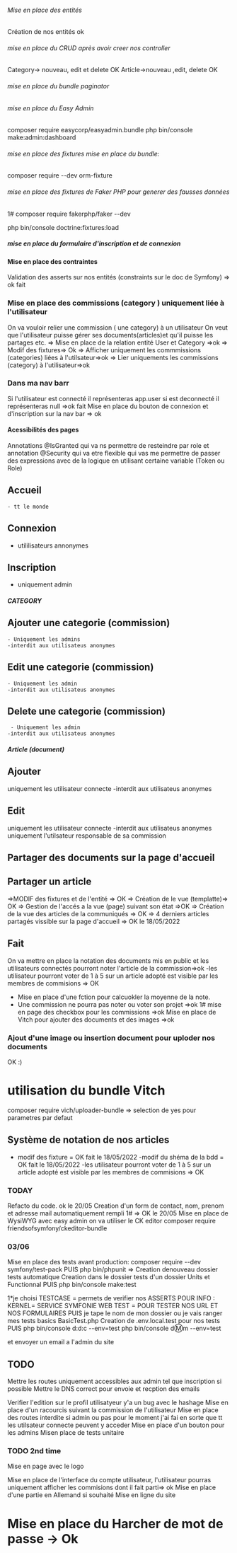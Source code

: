 ###### Mise en place des entités 
Création de nos entités
ok
###### mise en place du CRUD  après avoir creer nos controller
Category-> nouveau, edit et delete OK
Article->nouveau ,edit, delete  OK

###### mise en place du bundle paginator
###### mise en place du Easy Admin
composer require easycorp/easyadmin.bundle
php bin/console make:admin:dashboard

###### mise en place des fixtures mise en place du bundle:
composer require --dev orm-fixture

###### mise en place des fixtures de Faker PHP pour generer des fausses données
1# composer require fakerphp/faker  --dev

php bin/console doctrine:fixtures:load

##### mise en place du formulaire d'inscription et de connexion

#### Mise en place des contraintes
 Validation des asserts sur nos entités (constraints sur le doc de Symfony) => ok fait
 
### Mise en place des commissions (category ) uniquement liée à l'utilisateur
 On va vouloir relier une commission ( une category) à un utilisateur On veut que l'utilisateur puisse gérer ses documents(articles)et qu'il puisse les partages etc.
 => Mise en place de la relation entité User et Category =>ok
 => Modif des fixtures=> Ok
 => Afficher uniquement les commmissions (categories) liées à l'utilsateur=>ok
 => Lier uniquements les commissions (category) à l'utilisateur=>ok

### Dans ma nav barr
Si l'utilisateur est connecté il représenteras app.user si est deconnecté il représenteras null =>ok fait
Mise en place du bouton de connexion et d'inscription sur la nav bar => ok

#### Acessibilités des pages
 Annotations @IsGranted qui va ns permettre de resteindre par role 
 et annotation @Security qui va etre flexible qui vas me permettre de passer des expressions avec de la logique en utilisant certaine variable (Token ou Role)

## Accueil
    - tt le monde
## Connexion
  - utililisateurs annonymes
  ## Inscription
  - uniquement admin
##### CATEGORY
  ## Ajouter une categorie (commission)
    - Uniquement les admins
    -interdit aux utilisateus anonymes

  ## Edit une categorie (commission)
    - Uniquement les admin
    -interdit aux utilisateus anonymes

  ## Delete une categorie (commission)
     - Uniquement les admin
    -interdit aux utilisateus anonymes


##### Article (document)
## Ajouter
uniquement les utilisateur connecte
-interdit aux utilisateus anonymes
 ## Edit 
 uniquement les utilisateur connecte
-interdit aux utilisateus anonymes
uniquement l'utilsateur responsable de sa commission

## Partager des documents sur la page d'accueil
## Partager un article
=>MODIF des fixtures et de l'entité => OK
=> Création de le vue (templatte)=> OK
=> Gestion de l'accés a la vue (page) suivant son état =>OK
=> Création de la vue des articles de la communiqués => OK
=> 4 derniers articles partagés vissible sur la page d'accueil => OK le 18/05/2022


## Fait
On va mettre en place  la notation des documents mis en public et les utilisateurs connectés pourront noter l'article de la commission=>ok
-les utilisateur pourront voter de 1 à 5 sur un article adopté est visible par les membres de commisions => OK
- Mise en place d'une fction pour calcuokler la moyenne de la note.
- Une commission ne pourra pas noter ou voter son projet =>ok
1# mise en page des checkbox pour les commissions =>ok
Mise en place de Vitch pour ajouter des documents et des images =>ok


### Ajout d'une image ou insertion document pour uploder nos documents
OK :)

# utilisation du bundle Vitch
composer require vich/uploader-bundle => selection de yes pour parametres par defaut

## Système de notation de nos articles
- modif des fixture = OK fait le 18/05/2022
-modif du shéma de la bdd = OK fait le 18/05/2022
-les utilisateur pourront voter de 1 à 5 sur un article adopté est visible par les membres de commisions => OK

### TODAY

Refacto du code. ok le 20/05
Creation d'un form de contact, nom, prenom et adresse mail automatiquement rempli
1# => OK le 20/05
Mise en place de WysiWYG avec easy admin on va utiliser le CK editor
 composer require friendsofsymfony/ckeditor-bundle


### 03/06

Mise en place des tests avant production:
composer require --dev symfony/test-pack
PUIS
php bin/phpunit => Creation denouveau dossier tests automatique
Creation dans le dossier tests d'un dossier Units et Functionnal
PUIS 
php bin/console make:test

1*je choisi TESTCASE = permets de verifier nos ASSERTS
    POUR INFO :
          KERNEL= SERVICE SYMFONIE
          WEB TEST = POUR TESTER NOS URL ET NOS FORMULAIRES
PUIS
je tape le nom de mon dossier ou je vais ranger mes tests basics
BasicTest.php
Creation de .env.local.test pour nos tests
PUIS
php bin/console d:d:c --env=test
php bin/console d:m:m --env=test



et envoyer un email a l'admin du site 



## TODO
Mettre les routes uniquement accessibles aux admin tel que inscription si possible
Mettre le DNS correct pour envoie et recption des emails


Verifier l'edition sur le profil utilisatyeur y'a un bug avec le hashage 
Mise en place d'un racourcis suivant la commission de l'utilisateur
Mise en place des routes interdite  si admin ou pas pour le moment j'ai fai en sorte que tt les utilsateur connecte peuvent y acceder
Mise en place d'un bouton pour les admins
Misen place de tests unitaire

### TODO 2nd time
Mise en page avec le logo

Mise en place de l'interface du compte utilisateur, l'utilisateur pourras uniquement afficher les commisions dont il fait parti=> ok
Mise en place d'une partie en Allemand si souhaité
Mise en ligne du site

# Mise en place du Harcher de mot de passe -> Ok


